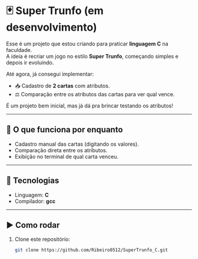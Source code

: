 # 🃏 Super Trunfo (em desenvolvimento)

Esse é um projeto que estou criando para praticar **linguagem C** na faculdade.  
A ideia é recriar um jogo no estilo **Super Trunfo**, começando simples e depois ir evoluindo.  

Até agora, já consegui implementar:  
- 📥 Cadastro de **2 cartas** com atributos.  
- ⚖️ Comparação entre os atributos das cartas para ver qual vence.  

É um projeto bem inicial, mas já dá pra brincar testando os atributos!

---

## 🚀 O que funciona por enquanto
- Cadastro manual das cartas (digitando os valores).  
- Comparação direta entre os atributos.  
- Exibição no terminal de qual carta venceu.  

---

## 🔧 Tecnologias
- Linguagem: **C**  
- Compilador: **gcc**   

---

## ▶️ Como rodar
1. Clone este repositório:
   ```bash
   git clone https://github.com/Ribeiro0512/SuperTrunfo_C.git
